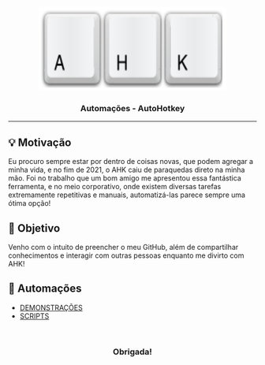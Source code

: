 <br>

<p align="center">
      <img src="/Demonstrações/ahk.png" width="380" height="170">
      <h3 align="center"> Automações - AutoHotkey</h3>
<p align="center">

<hr>

## :bulb: Motivação
Eu procuro sempre estar por dentro de coisas novas, que podem agregar a minha vida, e no fim de 2021, o AHK caiu de paraquedas direto na minha mão.
Foi no trabalho que um bom amigo me apresentou essa fantástica ferramenta, e no meio corporativo, onde existem diversas tarefas extremamente repetitivas e manuais, automatizá-las parece sempre uma ótima opção!

## :pushpin: Objetivo
Venho com o intuito de preencher o meu GitHub, além de compartilhar conhecimentos e interagir com outras pessoas enquanto me divirto com AHK!

## :wrench: Automações

* [DEMONSTRAÇÕES](https://github.com/Tainara03/Automacoes-AHK/tree/main/Demonstra%C3%A7%C3%B5es)
* [SCRIPTS](https://github.com/Tainara03/Automacoes-AHK/tree/main/Scripts)

<br>

<h3 align="center"> Obrigada! </h3>